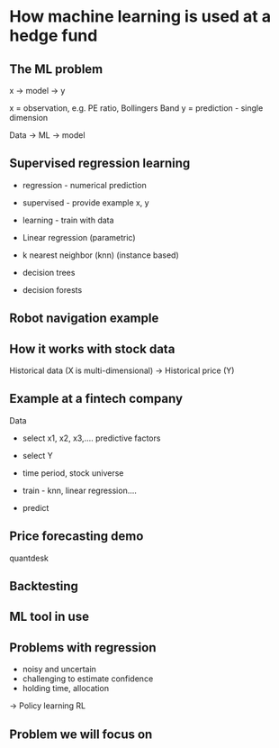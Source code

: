 # How machine learning is used at a hedge fund

## The ML problem

x -> model -> y

x = observation, e.g. PE ratio, Bollingers Band
y = prediction - single dimension

Data -> ML -> model

## Supervised regression learning

* regression - numerical prediction
* supervised - provide example x, y
* learning - train with data

* Linear regression (parametric)
* k nearest neighbor (knn) (instance based)
* decision trees
* decision forests

## Robot navigation example

## How it works with stock data

Historical data  (X is multi-dimensional) -> Historical price (Y)

## Example at a fintech company

Data

* select x1, x2, x3,.... predictive factors
* select Y

* time period, stock universe

* train - knn, linear regression....
* predict

## Price forecasting demo

quantdesk

## Backtesting

## ML tool in use

## Problems with regression

* noisy and uncertain
* challenging to estimate confidence
* holding time, allocation

-> Policy learning RL

## Problem we will focus on

